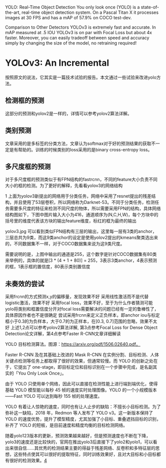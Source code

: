 

<!--
 * @version:
 * @Author:  StevenJokess https://github.com/StevenJokess
 * @Date: 2020-12-06 19:19:02
 * @LastEditors:  StevenJokess https://github.com/StevenJokess
 * @LastEditTime: 2020-12-17 18:55:59
 * @Description:
 * @TODO::
 * @Reference:https://pjreddie.com/darknet/yolo/
 * https://www.jianshu.com/p/d5b65e89d4c8
 * https://arxiv.org/abs/1804.02767
-->
YOLO: Real-Time Object Detection
You only look once (YOLO) is a state-of-the-art, real-time object detection system. On a Pascal Titan X it processes images at 30 FPS and has a mAP of 57.9% on COCO test-dev.


Comparison to Other Detectors
YOLOv3 is extremely fast and accurate. In mAP measured at .5 IOU YOLOv3 is on par with Focal Loss but about 4x faster. Moreover, you can easily tradeoff between speed and accuracy simply by changing the size of the model, no retraining required!

# YOLOv3: An Incremental
按照原文的说法，它其实是一篇技术试验的报告。本文通过一些试验来改进yolo方法。

## 检测框的预测
这部分的预测和yolov2是一样的，详情可以参考yolov2算法详解。

## 类别预测
文章采用的是多标签的分类方法，文章认为softmax对于好的预测结果的获取不一定是有帮助的。训练的时候类别的loss采用的是binary cross-entropy loss。

## 多尺度框的预测
对于多尺度框的预测类似于有FPN结构的fastrcnn，不同的feature大小负责不同大小的框的检测。为了更好的解释，先看看yolov3的网络结构


1
上面为yolov3新提出的网络用于分类任务，网络中采用了resnet提出的残差结构，并且使用了53层卷积，所以网络称为Darknet-53。不同于分类任务，检测任务需要多尺度的特征来检测不同尺度的物体，所以需要采用FPN的结构，具体网络结构图如下，下图中图片输入大小为416，通道顺序为(N,C,H,W)，每个方块中的括号里的维度代表该方块的输出feature维度，标红的框为最终的输出


yolov3.jpg
可以看到类似FPN结构有三层的输出，这里每一层有3类的anchor，三层总共为9类，而这9类anchor的设定是使用yolov2提出的kmeans聚类选出来的，不同数据集不一样，对于COCO数据集来说为这9类尺度。

需要说明的是，上图中输出的通道是255，这个数字是针对COCO数据集有80类来举例的，具体的就是[3 * (4 + 1 + 80)] = 255，3表示3类anchor，4表示预测的框，1表示框的置信度，80表示类别置信度

## 未奏效的尝试
采用frcnn的方式预测x,y的偏移量，发现效果不好
采用线性激活而不是代替logistic激活，效果不好
采用focal loss，效果不好，至于为什么作者猜测可能yolo将类别和框置信度分开对focal loss需要解决的问题已经有一定的鲁棒性了，具体原因作者也不是很确定
尝试采用frcnn来定义正负样本，即anchor iou与标定框小于0.3的为负样本，大于0.7的为正样本，在[0.3, 0.7]范围的忽略，效果不太好
上述1,2点可以参考yolov2算法详解, 第3点参考Focal Loss for Dense Object Detection论文详解，第4点参考Faster R-CNN文章详细解读

YOLO 目标检测算法。图源：https://arxiv.org/pdf/1506.02640.pdf。

Faster R-CNN 及在其基础上改进的 Mask R-CNN 在实例分割、目标检测、人体关键点检测等任务上都取得了很好的效果，但通常较慢。而 YOLO 的创新之处在于，它提出了 one-stage，即目标定位和目标识别在一个步骤中完成，是名副其实的「You Only Look Once」。

由于 YOLO 只使用单个网络，因此可以直接在检测性能上进行端到端优化，使得基础 YOLO 模型能以每秒 45 帧的速度实时处理图像。YOLO 的一个小规模版本——Fast YOLO 可以达到每秒 155 帧的处理速度。

YOLO 有着让人惊艳的速度，同时也有让人止步的缺陷：不擅长小目标检测。为了弥补这一缺陷，2018 年，Redmon 等人发布了 YOLO v3。这一新版本保持了 YOLO 的速度优势，提升了模型精度，尤其加强了小目标、重叠遮挡目标的识别，补齐了 YOLO 的短板，是目前速度和精度均衡的目标检测网络。


随着yolo123版本的更新，预测效果越来越好，但是预测速度也不断在下降，yolo3的速度还是比较快的，官网在推出yolo3后直接下了yolo2和yolo1，可以看出来很自信……其优秀的检测结果主要的得益于残差网络、反卷积和多特征层的思想，这些特点使其可以很好的提取特征，同时训练效果好，且对大目标和小目标都有很好的检测效果。[4]

[1]: https://github.com/YunYang1994/tensorflow-yolov3
[2]: https://github.com/HaloTrouvaille/YOLO-Multi-Backbones-Attention
[3]: https://mp.weixin.qq.com/s?__biz=MzA3MzI4MjgzMw==&mid=2650781020&idx=1&sn=0cb4ae88c603ec778ef5acc1228fb3c1
[4]: https://blog.csdn.net/weixin_44791964/article/details/102646387
[5]: https://github.com/sthanhng/yoloface
